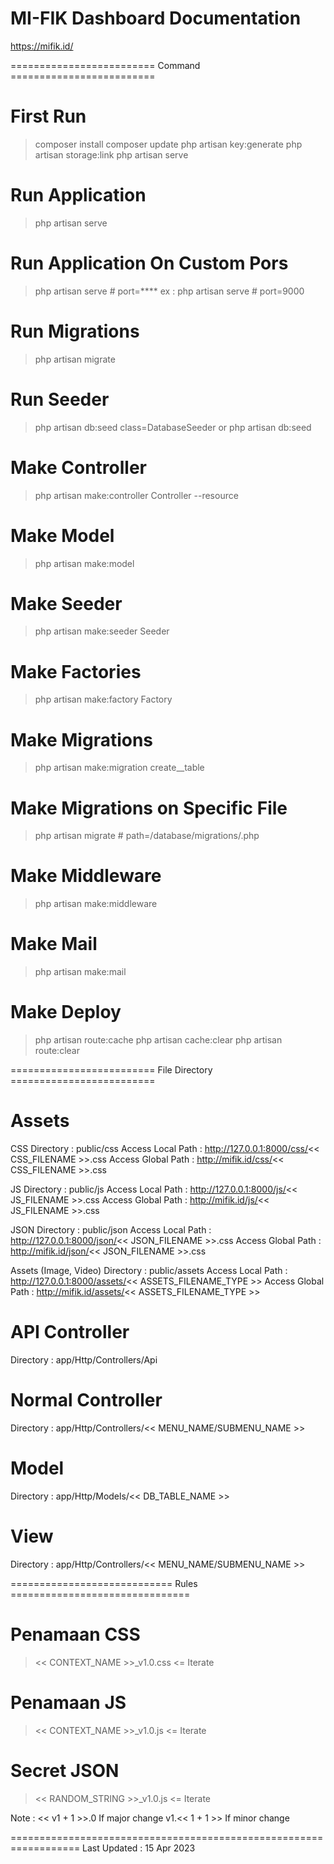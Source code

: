 # MI-FIK Dashboard Documentation
https://mifik.id/

========================= Command =========================
# First Run
> composer install
> composer update
> php artisan key:generate
> php artisan storage:link
> php artisan serve

# Run Application
> php artisan serve

# Run Application On Custom Pors
> php artisan serve # port=****
ex : php artisan serve # port=9000

# Run Migrations
> php artisan migrate

# Run Seeder
> php artisan db:seed class=DatabaseSeeder 
or
> php artisan db:seed

# Make Controller
> php artisan make:controller <NAMA-Controller>Controller --resource

# Make Model
> php artisan make:model <NAMA-Model>

# Make Seeder
> php artisan make:seeder <NAMA-TABEL>Seeder

# Make Factories
> php artisan make:factory <NAMA-TABEL>Factory

# Make Migrations
> php artisan make:migration create_<NAMA-TABEL>_table

# Make Migrations on Specific File
> php artisan migrate # path=/database/migrations/<NAMA-FILE>.php

# Make Middleware
> php artisan make:middleware <NAMA-MIDDLEWARE>

# Make Mail
> php artisan make:mail <NAMA-MAILER>

# Make Deploy
> php artisan route:cache
> php artisan cache:clear
> php artisan route:clear

========================= File Directory =========================
# Assets
CSS
Directory               : public/css
Access Local Path       : http://127.0.0.1:8000/css/<< CSS_FILENAME >>.css
Access Global Path      : http://mifik.id/css/<< CSS_FILENAME >>.css

JS
Directory               : public/js
Access Local Path       : http://127.0.0.1:8000/js/<< JS_FILENAME >>.css
Access Global Path      : http://mifik.id/js/<< JS_FILENAME >>.css

JSON
Directory               : public/json
Access Local Path       : http://127.0.0.1:8000/json/<< JSON_FILENAME >>.css
Access Global Path      : http://mifik.id/json/<< JSON_FILENAME >>.css

Assets (Image, Video)
Directory               : public/assets
Access Local Path       : http://127.0.0.1:8000/assets/<< ASSETS_FILENAME_TYPE >>
Access Global Path      : http://mifik.id/assets/<< ASSETS_FILENAME_TYPE >>

# API Controller
Directory               : app/Http/Controllers/Api

# Normal Controller
Directory               : app/Http/Controllers/<< MENU_NAME/SUBMENU_NAME >>

# Model
Directory               : app/Http/Models/<< DB_TABLE_NAME >>

# View
Directory               : app/Http/Controllers/<< MENU_NAME/SUBMENU_NAME >>

============================ Rules ===============================
# Penamaan CSS 
> << CONTEXT_NAME >>_v1.0.css                       <= Iterate 

# Penamaan JS
> << CONTEXT_NAME >>_v1.0.js                        <= Iterate

# Secret JSON
> << RANDOM_STRING >>_v1.0.js                       <= Iterate

Note : 
<< v1 + 1 >>.0  If major change
v1.<< 1 + 1 >>  If minor change

==================================================================
Last Updated : 15 Apr 2023
